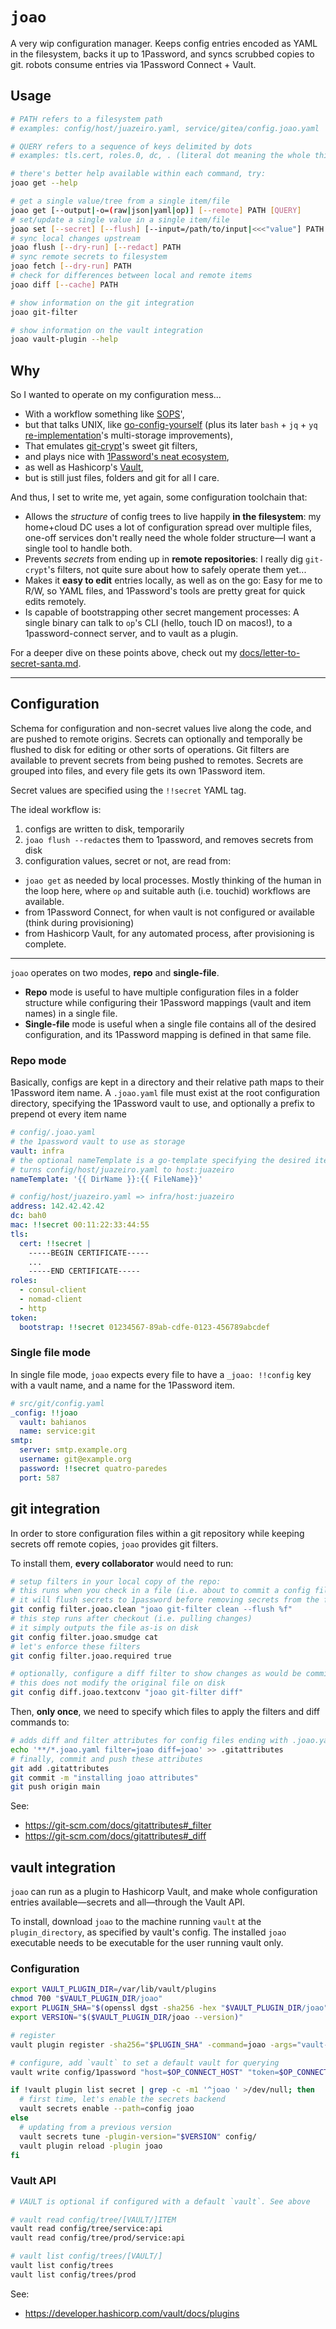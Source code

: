 # `joao`

A very wip configuration manager. Keeps config entries encoded as YAML in the filesystem, backs it up to 1Password, and syncs scrubbed copies to git. robots consume entries via 1Password Connect + Vault.

## Usage

```sh
# PATH refers to a filesystem path
# examples: config/host/juazeiro.yaml, service/gitea/config.joao.yaml

# QUERY refers to a sequence of keys delimited by dots
# examples: tls.cert, roles.0, dc, . (literal dot meaning the whole thing)

# there's better help available within each command, try:
joao get --help

# get a single value/tree from a single item/file
joao get [--output|-o=(raw|json|yaml|op)] [--remote] PATH [QUERY]
# set/update a single value in a single item/file
joao set [--secret] [--flush] [--input=/path/to/input|<<<"value"] PATH QUERY
# sync local changes upstream
joao flush [--dry-run] [--redact] PATH
# sync remote secrets to filesystem
joao fetch [--dry-run] PATH
# check for differences between local and remote items
joao diff [--cache] PATH

# show information on the git integration
joao git-filter

# show information on the vault integration
joao vault-plugin --help
```

## Why

So I wanted to operate on my configuration mess...

- With a workflow something like [SOPS](https://github.com/mozilla/sops)',
- but that talks UNIX, like [go-config-yourself](https://github.com/unRob/go-config-yourself) (plus its later `bash` + `jq` + `yq` [re-implementation](https://github.com/unRob/nidito/tree/0812e0caf6d81dd06b740701c3e95a2aeabd86de/.milpa/commands/nidito/config)'s multi-storage improvements),
- That emulates [git-crypt](https://github.com/AGWA/git-crypt)'s sweet git filters,
- and plays nice with [1Password's neat ecosystem](https://developer.1password.com/),
- as well as Hashicorp's [Vault](https://vaultproject.io/),
- but is still just files, folders and git for all I care.

And thus, I set to write me, yet again, some configuration toolchain that:

- Allows the _structure_ of config trees to live happily **in the filesystem**: my home+cloud DC uses a lot of configuration spread over multiple files, one-off services don't really need the whole folder structure—I want a single tool to handle both.
- Prevents _secrets_ from ending up in **remote repositories**: I really dig `git-crypt`'s filters, not quite sure about how to safely operate them yet...
- Makes it **easy to edit** entries locally, as well as on the go: Easy for me to R/W, so YAML files, and 1Password's tools are pretty great for quick edits remotely.
- Is capable of bootstrapping other secret mangement processes: A single binary can talk to `op`'s CLI (hello, touch ID on macos!), to a 1password-connect server, and to vault as a plugin.

For a deeper dive on these points above, check out my [docs/letter-to-secret-santa.md](docs/letter-to-secret-santa.md).

---

## Configuration

Schema for configuration and non-secret values live along the code, and are pushed to remote origins. Secrets can optionally and temporally be flushed to disk for editing or other sorts of operations. Git filters are available to prevent secrets from being pushed to remotes. Secrets are grouped into files, and every file gets its own 1Password item.

Secret values are specified using the `!!secret` YAML tag.

The ideal workflow is:

1. configs are written to disk, temporarily
2. `joao flush --redact`es them to 1password, and removes secrets from disk
3. configuration values, secret or not, are read from:
  - `joao get` as needed by local processes. Mostly thinking of the human in the loop here, where `op` and suitable auth (i.e. touchid) workflows are available.
  - from 1Password Connect, for when vault is not configured or available (think during provisioning)
  - from Hashicorp Vault, for any automated process, after provisioning is complete.

---

`joao` operates on two modes, **repo** and **single-file**.

- **Repo** mode is useful to have multiple configuration files in a folder structure while configuring their 1Password mappings (vault and item names) in a single file.
- **Single-file** mode is useful when a single file contains all of the desired configuration, and its 1Password mapping is defined in that same file.

### Repo mode

Basically, configs are kept in a directory and their relative path maps to their 1Password item name. A `.joao.yaml` file must exist at the root configuration directory, specifying the 1Password vault to use, and optionally a prefix to prepend ot every item name

```yaml
# config/.joao.yaml
# the 1password vault to use as storage
vault: infra
# the optional nameTemplate is a go-template specifying the desired items' names
# turns config/host/juazeiro.yaml to host:juazeiro
nameTemplate: '{{ DirName }}:{{ FileName}}'
```

```yaml
# config/host/juazeiro.yaml => infra/host:juazeiro
address: 142.42.42.42
dc: bah0
mac: !!secret 00:11:22:33:44:55
tls:
  cert: !!secret |
    -----BEGIN CERTIFICATE-----
    ...
    -----END CERTIFICATE-----
roles:
  - consul-client
  - nomad-client
  - http
token:
  bootstrap: !!secret 01234567-89ab-cdfe-0123-456789abcdef
```

### Single file mode

In single file mode, `joao` expects every file to have a `_joao: !!config` key with a vault name, and a name for the 1Password item.

```yaml
# src/git/config.yaml
_config: !!joao
  vault: bahianos
  name: service:git
smtp:
  server: smtp.example.org
  username: git@example.org
  password: !!secret quatro-paredes
  port: 587

```

## git integration

In order to store configuration files within a git repository while keeping secrets off remote copies, `joao` provides git filters.

To install them, **every collaborator** would need to run:

```sh
# setup filters in your local copy of the repo:
# this runs when you check in a file (i.e. about to commit a config file)
# it will flush secrets to 1password before removing secrets from the file on disk
git config filter.joao.clean "joao git-filter clean --flush %f"
# this step runs after checkout (i.e. pulling changes)
# it simply outputs the file as-is on disk
git config filter.joao.smudge cat
# let's enforce these filters
git config filter.joao.required true

# optionally, configure a diff filter to show changes as would be commited to git
# this does not modify the original file on disk
git config diff.joao.textconv "joao git-filter diff"
```

Then, **only once**, we need to specify which files to apply the filters and diff commands to:

```sh
# adds diff and filter attributes for config files ending with .joao.yaml
echo '**/*.joao.yaml filter=joao diff=joao' >> .gitattributes
# finally, commit and push these attributes
git add .gitattributes
git commit -m "installing joao attributes"
git push origin main
```

See:
  - https://git-scm.com/docs/gitattributes#_filter
  - https://git-scm.com/docs/gitattributes#_diff

## vault integration

`joao` can run as a plugin to Hashicorp Vault, and make whole configuration entries available—secrets and all—through the Vault API.

To install, download `joao` to the machine running `vault` at the `plugin_directory`, as specified by vault's config. The installed `joao` executable needs to be executable for the user running vault only.

### Configuration
```sh
export VAULT_PLUGIN_DIR=/var/lib/vault/plugins
chmod 700 "$VAULT_PLUGIN_DIR/joao"
export PLUGIN_SHA="$(openssl dgst -sha256 -hex "$VAULT_PLUGIN_DIR/joao" | awk '{print $2}')"
export VERSION="$($VAULT_PLUGIN_DIR/joao --version)"

# register
vault plugin register -sha256="$PLUGIN_SHA" -command=joao -args="vault-plugin" -version="$VERSION" secret joao

# configure, add `vault` to set a default vault for querying
vault write config/1password "host=$OP_CONNECT_HOST" "token=$OP_CONNECT_TOKEN" # vault=my-default-vault

if !vault plugin list secret | grep -c -m1 '^joao ' >/dev/null; then
  # first time, let's enable the secrets backend
  vault secrets enable --path=config joao
else
  # updating from a previous version
  vault secrets tune -plugin-version="$VERSION" config/
  vault plugin reload -plugin joao
fi
```

### Vault API

```sh
# VAULT is optional if configured with a default `vault`. See above

# vault read config/tree/[VAULT/]ITEM
vault read config/tree/service:api
vault read config/tree/prod/service:api

# vault list config/trees/[VAULT/]
vault list config/trees
vault list config/trees/prod
```

See:
  - https://developer.hashicorp.com/vault/docs/plugins
